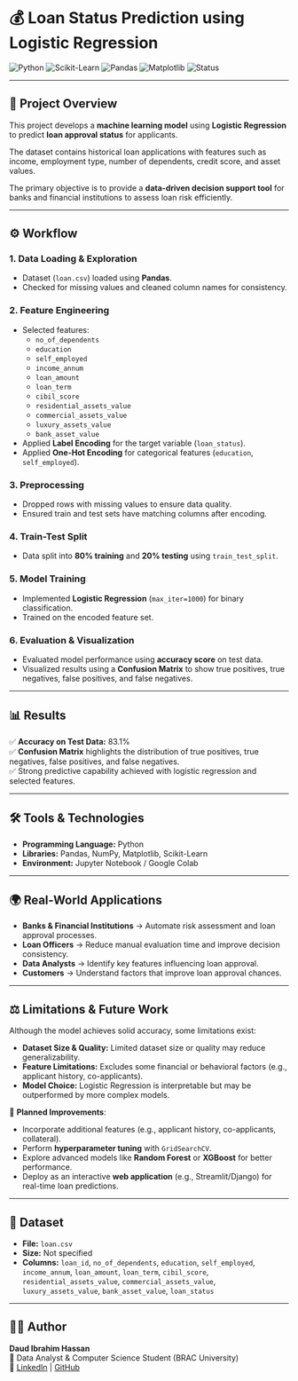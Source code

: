 # 💰 Loan Status Prediction using Logistic Regression

![Python](https://img.shields.io/badge/Python-3.9-blue?logo=python)
![Scikit-Learn](https://img.shields.io/badge/Scikit--Learn-ML-orange?logo=scikit-learn)
![Pandas](https://img.shields.io/badge/Pandas-Data--Analysis-green?logo=pandas)
![Matplotlib](https://img.shields.io/badge/Matplotlib-Visualization-informational?logo=python)
![Status](https://img.shields.io/badge/Status-Completed-success)

---

## 📌 Project Overview
This project develops a **machine learning model** using **Logistic Regression** to predict **loan approval status** for applicants.  

The dataset contains historical loan applications with features such as income, employment type, number of dependents, credit score, and asset values.  

The primary objective is to provide a **data-driven decision support tool** for banks and financial institutions to assess loan risk efficiently.

---

## ⚙️ Workflow

### 1. Data Loading & Exploration
- Dataset (`loan.csv`) loaded using **Pandas**.  
- Checked for missing values and cleaned column names for consistency.  

### 2. Feature Engineering
- Selected features:  
  - `no_of_dependents`  
  - `education`  
  - `self_employed`  
  - `income_annum`  
  - `loan_amount`  
  - `loan_term`  
  - `cibil_score`  
  - `residential_assets_value`  
  - `commercial_assets_value`  
  - `luxury_assets_value`  
  - `bank_asset_value`  
- Applied **Label Encoding** for the target variable (`loan_status`).  
- Applied **One-Hot Encoding** for categorical features (`education`, `self_employed`).  

### 3. Preprocessing
- Dropped rows with missing values to ensure data quality.  
- Ensured train and test sets have matching columns after encoding.  

### 4. Train-Test Split
- Data split into **80% training** and **20% testing** using `train_test_split`.  

### 5. Model Training
- Implemented **Logistic Regression** (`max_iter=1000`) for binary classification.  
- Trained on the encoded feature set.  

### 6. Evaluation & Visualization
- Evaluated model performance using **accuracy score** on test data.  
- Visualized results using a **Confusion Matrix** to show true positives, true negatives, false positives, and false negatives.  

---

## 📊 Results
✅ **Accuracy on Test Data:** 83.1%  
✅ **Confusion Matrix** highlights the distribution of true positives, true negatives, false positives, and false negatives.  
✅ Strong predictive capability achieved with logistic regression and selected features.  

---

## 🛠️ Tools & Technologies
- **Programming Language:** Python  
- **Libraries:** Pandas, NumPy, Matplotlib, Scikit-Learn  
- **Environment:** Jupyter Notebook / Google Colab  

---

## 🌍 Real-World Applications
- **Banks & Financial Institutions** → Automate risk assessment and loan approval processes.  
- **Loan Officers** → Reduce manual evaluation time and improve decision consistency.  
- **Data Analysts** → Identify key features influencing loan approval.  
- **Customers** → Understand factors that improve loan approval chances.  

---

## ⚖️ Limitations & Future Work
Although the model achieves solid accuracy, some limitations exist:  
- **Dataset Size & Quality:** Limited dataset size or quality may reduce generalizability.  
- **Feature Limitations:** Excludes some financial or behavioral factors (e.g., applicant history, co-applicants).  
- **Model Choice:** Logistic Regression is interpretable but may be outperformed by more complex models.  

🔮 **Planned Improvements**:  
- Incorporate additional features (e.g., applicant history, co-applicants, collateral).  
- Perform **hyperparameter tuning** with `GridSearchCV`.  
- Explore advanced models like **Random Forest** or **XGBoost** for better performance.  
- Deploy as an interactive **web application** (e.g., Streamlit/Django) for real-time loan predictions.  

---

## 📂 Dataset
- **File:** `loan.csv`  
- **Size:** Not specified  
- **Columns:** `loan_id`, `no_of_dependents`, `education`, `self_employed`, `income_annum`, `loan_amount`, `loan_term`, `cibil_score`, `residential_assets_value`, `commercial_assets_value`, `luxury_assets_value`, `bank_asset_value`, `loan_status`  

---

## 🧑‍💻 Author
**Daud Ibrahim Hassan**  
📌 Data Analyst & Computer Science Student (BRAC University)  
🔗 [LinkedIn](https://www.linkedin.com/in/daudibrahimhasan/) | [GitHub](https://github.com/daudibrahimhasan)  
